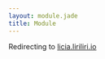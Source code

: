 ```yaml
---
layout: module.jade
title: Module
---
```


Redirecting to [licia.liriliri.io](https://licia.liriliri.io/docs.html)